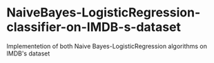 # NaiveBayes-LogisticRegression-classifier-on-IMDB-s-dataset
Implementetion of both Naive Bayes-LogisticRegression algorithms on IMDB's dataset
